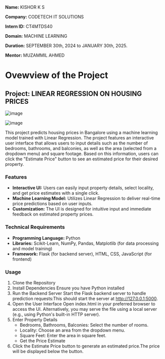**Name:** KISHOR K S

**Company:** CODETECH IT SOLUTIONS

**Intern ID:** CT4MTDS40

**Domain:** MACHINE LEARNING

**Duration:** SEPTEMBER 30th, 2024 to JANUARY 30th, 2025.

**Mentor:** MUZAMMIL AHMED

# Ovewview of the Project

## Project: LINEAR REGRESSION ON HOUSING PRICES

![image](https://github.com/user-attachments/assets/54f5578a-6601-4678-b425-ead43b836b4c)

![image](https://github.com/user-attachments/assets/775d0181-31d4-4372-a687-723781775559)


This project predicts housing prices in Bangalore using a machine learning model trained with Linear Regression. The project features an interactive user interface that allows users to input details such as the number of bedrooms, bathrooms, and balconies, as well as the area (selected from a dropdown menu) and square footage. Based on this information, users can click the "Estimate Price" button to see an estimated price for their desired property.


### Features
  - **Interactive UI:** Users can easily input property details, select locality, and get price estimates with a single click.
  - **Machine Learning Model:** Utilizes Linear Regression to deliver real-time price predictions based on user inputs.
  - **Customization:** The UI is designed for intuitive input and immediate feedback on estimated property prices.


### Technical Requirements
  - **Programming Language:** Python
  - **Libraries:** Scikit-Learn, NumPy, Pandas, Matplotlib (for data processing and model training)
  - **Framework:** Flask (for backend server), HTML, CSS, JavaScript (for frontend)

### Usage
1. Clone the Repository
2. Install Dependencies Ensure you have Python installed
3. Run the Backend Server Start the Flask backend server to handle prediction requests:This should start the server at http://127.0.0.1:5000.
4. Open the User Interface Open index.html in your preferred browser to access the UI. Alternatively, you may serve the file using a local server (e.g., using Python's built-in HTTP server).
5. Enter Property Details
      - Bedrooms, Bathrooms, Balconies: Select the number of rooms.
      - Locality: Choose an area from the dropdown menu.
      - Square Feet: Enter the area in square feet.
      - Get the Price Estimate
6. Click the Estimate Price button to generate an estimated price.The price will be displayed below the button.
